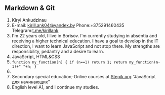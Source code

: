 

Markdown & Git
-------------

1. Kiryl Ankudzinau
1. E-mail: kirill.ank04@yandex.by
Phone:+375291460435
Telegram:[t.me/kirillank](https://t.me/kirillank)
1. I'm 22 years old, I live in Borisov. I'm currently studying in absentia and receiving a higher technical education. I have a goal to develop in the IT direction, I want to learn JavaScript and not stop there. My strengths are responsibility, pedantry and a desire to learn.
1. JavaScript, HTML&CSS
1. `
function my_function(n) {
if (n==1) return 1;
return my_function(n-1)+" "+n;
}
`
1.
1. Secondary special education; Online courses at [Stepik.org](https://stepik.org) “JavaScript для начинающих”
1. English level A1, and I continue my studies.
